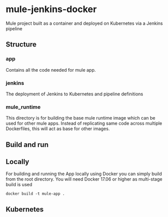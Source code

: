 # mule-jenkins-docker
Mule project built as a container and deployed on Kubernetes via a Jenkins pipeline

## Structure

### app
Contains all the code needed for mule app. 

### jenkins
The deployment of Jenkins to Kubernetes and pipeline definitions

### mule_runtime
This directory is for building the base mule runtime image which can be used for other mule apps. Instead of replicating same code across multiple Dockerfiles, this will act as base for other images.

## Build and run
## Locally
For building and running the App locally using Docker you can simply build from the root directory. You will need Docker 17.06 or higher as multi-stage build is used

```
docker build -t mule-app .
```

## Kubernetes